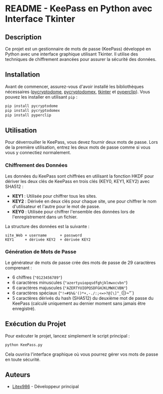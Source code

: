 # README - KeePass en Python avec Interface Tkinter

## Description

Ce projet est un gestionnaire de mots de passe (KeePass) développé en Python avec une interface graphique utilisant Tkinter. Il utilise des techniques de chiffrement avancées pour assurer la sécurité des données.

## Installation

Avant de commencer, assurez-vous d'avoir installé les bibliothèques nécessaires ([pycryptodome](https://pypi.org/project/pycryptodome/), [pycryptodomex](https://pypi.org/project/pycryptodomex/), [tkinter](https://docs.python.org/fr/3/library/tkinter.html) et [pyperclip](https://pypi.org/project/pyperclip/)). Vous pouvez les installer en utilisant `pip` :

```bash
pip install pycryptodome
pip install pycryptodomex
pip install pyperclip
```

## Utilisation

Pour déverrouiller le KeePass, vous devez fournir deux mots de passe. Lors de la première utilisation, entrez les deux mots de passe comme si vous vous y connectiez normalement.

### Chiffrement des Données

Les données du KeePass sont chiffrées en utilisant la fonction HKDF pour dériver les deux clés de KeePass en trois clés (KEY0, KEY1, KEY2) avec SHA512 :

- **KEY1** : Utilisée pour chiffrer tous les sites.
- **KEY2** : Dérivée en deux clés pour chaque site, une pour chiffrer le nom d'utilisateur et l'autre pour le mot de passe.
- **KEY0** : Utilisée pour chiffrer l'ensemble des données lors de l'enregistrement dans un fichier.

La structure des données est la suivante :

```
site_Web + username      + password
KEY1     + dérivée KEY2  + dérivée KEY2
```

### Génération de Mots de Passe

Le générateur de mots de passe crée des mots de passe de 29 caractères comprenant :

- 6 chiffres (`"0123456789"`)
- 6 caractères minuscules (`"azertyuiopqsdfghjklmwxcvbn"`)
- 6 caractères majuscules (`"AZERTYUIOPQSDFGHJKLMWXCVBN"`)
- 6 caractères spéciaux (`"!»#$%&'()*+,-./:;<=>?@[\]^_`{|}~"`)
- 5 caractères dérivés du hash (SHA512) du deuxième mot de passe du KeePass (calculé uniquement au dernier moment sans jamais être enregistré).

## Exécution du Projet

Pour exécuter le projet, lancez simplement le script principal :

```bash
python KeePass.py
```

Cela ouvrira l'interface graphique où vous pourrez gérer vos mots de passe en toute sécurité.


## Auteurs

- [Litex986](https://github.com/Litex986) - Développeur principal
